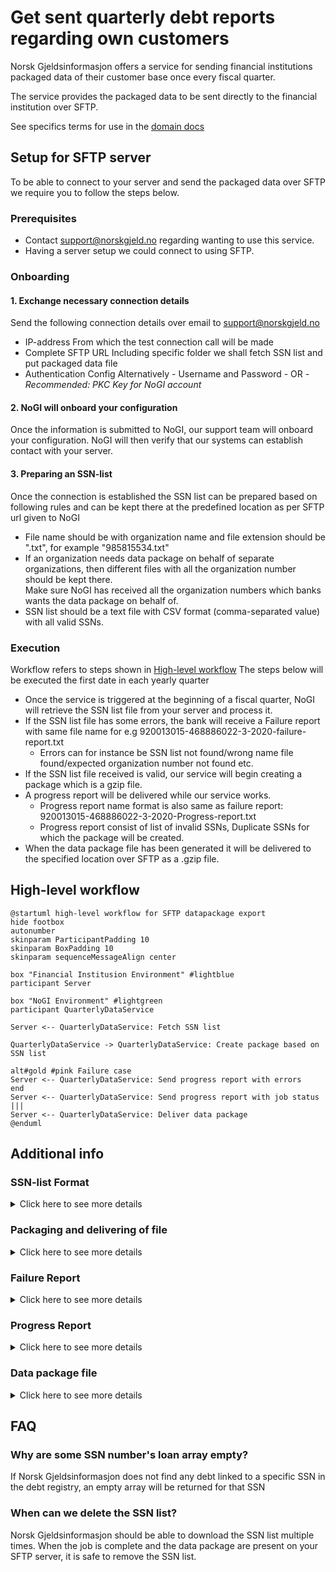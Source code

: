 # Get sent quarterly debt reports regarding own customers

Norsk Gjeldsinformasjon offers a service for sending financial institutions packaged data of their customer base once every fiscal quarter. 

The service provides the packaged data to be sent directly to the financial institution over SFTP.

See specifics terms for use in the [domain docs](https://norskgjeld.atlassian.net/wiki/x/AYBXHQ)

## Setup for SFTP server
To be able to connect to your server and send the packaged data over SFTP we require you to follow the steps below.

### Prerequisites
* Contact support@norskgjeld.no regarding wanting to use this service.
* Having a server setup we could connect to using SFTP.

### Onboarding
#### 1. Exchange necessary connection details
Send the following connection details over email to support@norskgjeld.no

* IP-address
From which the test connection call will be made
* Complete SFTP URL
Including specific folder we shall fetch SSN list and put packaged data file
* Authentication Config
Alternatively - Username and Password - OR - *Recommended: PKC Key for NoGI account*

#### 2. NoGI will onboard your configuration
Once the information is submitted to NoGI, our support team will onboard your configuration.
NoGI will then verify that our systems can establish contact with your server.

#### 3. Preparing an SSN-list
Once the connection is established the SSN list can be prepared based on following rules
and can be kept there at the predefined location as per SFTP url given to NoGI

* File name should be with organization name and file extension should be ".txt", for example "985815534.txt"
* If an organization needs data package on behalf of separate organizations, then different files with all the organization number should be kept there. 
</br>Make sure NoGI has received all the organization numbers which banks wants the data package on behalf of.
* SSN list should be a text file with CSV format (comma-separated value) with all valid SSNs.

### Execution

Workflow refers to steps shown in [High-level workflow](#high-level-workflow)
The steps below will be executed the first date in each yearly quarter


* Once the service is triggered at the beginning of a fiscal quarter, NoGI will retrieve the SSN list file from your server and process it.
* If the SSN list file has some errors, the bank will receive a Failure report with same file name for e.g 920013015-468886022-3-2020-failure-report.txt
  * Errors can for instance be SSN list not found/wrong name file found/expected organization number not found etc.
* If the SSN list file received is valid, our service will begin creating a package which is a gzip file.
* A progress report will be delivered while our service works.
  * Progress report name format is also same as failure report: 920013015-468886022-3-2020-Progress-report.txt
  * Progress report consist of list of invalid SSNs, Duplicate SSNs for which the package will be created.
* When the data package file has been generated it will be delivered to the specified location over SFTP as a .gzip file.


## High-level workflow

```plantuml
@startuml high-level workflow for SFTP datapackage export
hide footbox
autonumber
skinparam ParticipantPadding 10
skinparam BoxPadding 10
skinparam sequenceMessageAlign center

box "Financial Institusion Environment" #lightblue
participant Server

box "NoGI Environment" #lightgreen
participant QuarterlyDataService

Server <-- QuarterlyDataService: Fetch SSN list

QuarterlyDataService -> QuarterlyDataService: Create package based on SSN list

alt#gold #pink Failure case
Server <-- QuarterlyDataService: Send progress report with errors
end
Server <-- QuarterlyDataService: Send progress report with job status
|||
Server <-- QuarterlyDataService: Deliver data package
@enduml
```

## Additional info

### SSN-list Format
<details>
<summary>Click here to see more details</summary>
<br>
There are certain prerequisites for processing of the SSN list:

* File name should correspond with the organization number, and with file extension ".txt", for
example "985815534.txt"

* If FI needs data on behalf of more than one bank, then one SSN list can be prepared for each
of them, with correct organization numbers in file names.

* The SSN list is a CSV (comma-separated value) list with valid SSNs (Norwegian personal
numbers with OR D-Numbers with 11 digits) without duplicates.
</details>

### Packaging and delivering of file
<details>
<summary>Click here to see more details</summary>
<br>
* Once connection is successfully established, the service will get the SSN list from the SFTP.

* Either a Failure report or a Progress report is sent back. The service will create the data file
based on the SSN list given by financial institution. Once file is ready it will be delivered on the SFTP
predefined location.
</details>

### Failure Report
<details>
<summary>Click here to see more details</summary>
<br>
A Failure report is delivered back in the following cases. 
* The name of the Failure report file
ReceiverOrgNumber-OnBehalfOfOrgNumber-month-year-failure-report.txt for e.g. 985815534-
985815534-3-2020-failure-report.txt 

* Error which can generate failure report are as follows:

  * SSN list not found with Organization number expected/wrong file name

  * Invalid organization number file found
</details>


### Progress Report
<details>
<summary>Click here to see more details</summary>
<br>
After successful connection, the SSN list is fetched. 

* If a correct SSN list is found, then a Progress
report is delivered back. 

* The name of the progress report file format is ReceiverOrgNumber-
OnBehalfOfOrgNumber-month-year-progress-report.txt for e.g. 985815534-985815534-3-2020-
progress-report.txt 

* The progress report consists of Invalid SSN list and duplicate SSN list along with
the receiver organization number, on Behalf of organization number and timestamp.
</details>

### Data package file
<details>
<summary>Click here to see more details</summary>
<br>
Data package file has a filename with organization number, for example "975966453.gzip". 

* The data
is available in gzip format following the standard API for data delivery specification.
</details>

## FAQ

### Why are some SSN number's loan array empty?
If Norsk Gjeldsinformasjon does not find any debt linked to a specific SSN in the debt registry, an empty array will be returned for that SSN

### When can we delete the SSN list?
Norsk Gjeldsinformasjon should be able to download the SSN list multiple times.
When the job is complete and the data package are present on your SFTP server, it is safe to remove the SSN list.